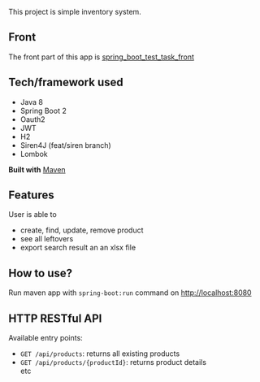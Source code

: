 This project is simple inventory system.

## Front

The front part of this app is [spring_boot_test_task_front](https://github.com/annaazizova/spring_boot_test_task_front)

## Tech/framework used

<ul>
  <li>Java 8</li>
  <li>Spring Boot 2</li>
  <li>Oauth2</li>
  <li>JWT</li>
  <li>H2</li>
  <li>Siren4J (feat/siren branch)</li>
  <li>Lombok</li>
</ul>

**Built with**
[Maven](https://maven.apache.org/)

## Features

User is able to
<ul>
  <li>create, find, update, remove product</li>
  <li>see all leftovers</li>
  <li>export search result an an xlsx file</li>
  
</ul>

## How to use?

Run maven app with `spring-boot:run` command on [http://localhost:8080](http://localhost:8080)

## HTTP RESTful API
Available entry points:
<ul>
  <li>
    <code>GET /api/products</code>: returns all existing products
  </li>
  <li>
    <code>GET /api/products/{productId}</code>: returns product details
  </li>
etc
</ul>
